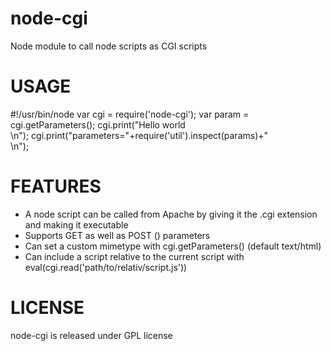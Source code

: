 # node-cgi

Node module to call node scripts as CGI scripts

# USAGE

#!/usr/bin/node
var cgi = require('node-cgi');
var param = cgi.getParameters();
cgi.print("Hello world<br/>\n");
cgi.print("parameters="+require('util').inspect(params)+"<br/>\n");


# FEATURES

* A node script can be called from Apache by giving it the .cgi extension and making it executable
* Supports GET as well as POST () parameters
* Can set a custom mimetype with cgi.getParameters() (default text/html)
* Can include a script relative to the current script with eval(cgi.read('path/to/relativ/script.js'))

# LICENSE

node-cgi is released under GPL license


